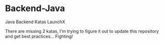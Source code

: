 # Backend-Java
Java Backend Katas LaunchX 

There are missing 2 katas, I'm trying to figure it out to update this repository and get best practices... Fighting!
